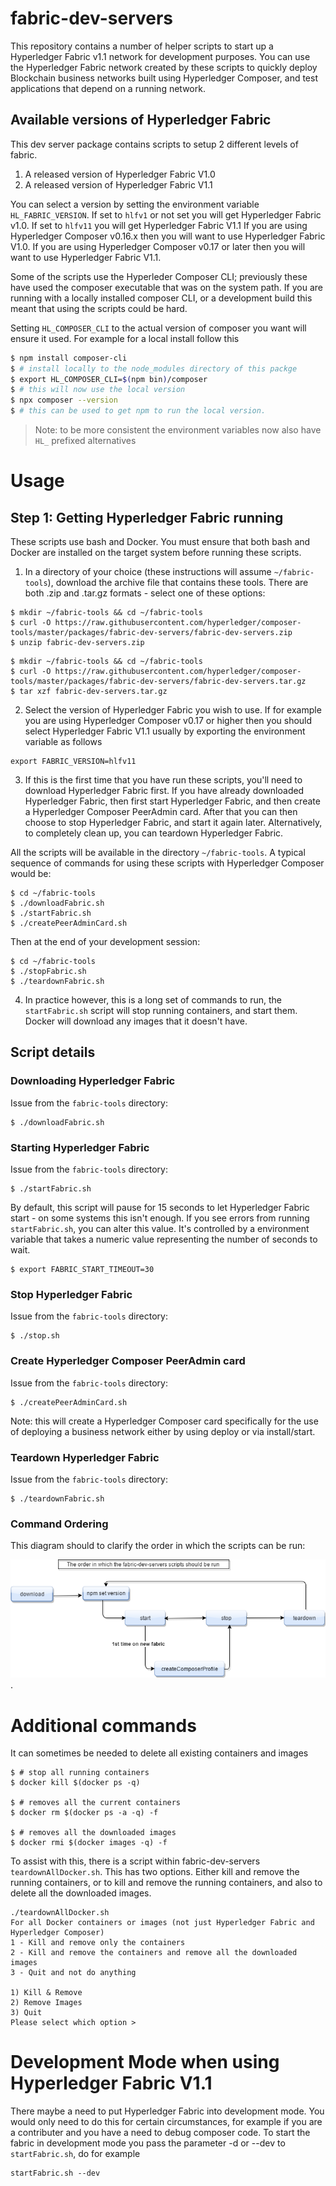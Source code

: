 # fabric-dev-servers

This repository contains a number of helper scripts to start up a Hyperledger Fabric v1.1
network for development purposes. You can use the Hyperledger Fabric network created by these scripts to quickly deploy Blockchain business networks built using Hyperledger Composer, and test applications that depend on a running network.


## Available versions of Hyperledger Fabric
This dev server package contains scripts to setup 2 different levels of fabric. 
1. A released version of Hyperledger Fabric V1.0
2. A released version of Hyperledger Fabric V1.1

You can select a version by setting the environment variable `HL_FABRIC_VERSION`. If set to `hlfv1` or not set you
will get Hyperledger Fabric v1.0. If set to `hlfv11` you will get Hyperledger Fabric V1.1
If you are using Hyperledger Composer v0.16.x then you will want to use Hyperledger Fabric V1.0. If you are using
Hyperledger Composer v0.17 or later then you will want to use Hyperledger Fabric V1.1.

Some of the scripts use the Hyperleder Composer CLI; previously these have used the composer executable that was on the system path. 
If you are running with a locally installed composer CLI, or a development build this meant that using the scripts could be hard. 

Setting  `HL_COMPOSER_CLI` to the actual version of composer you want will ensure it used. For example for a local install follow this

```bash
$ npm install composer-cli
$ # install locally to the node_modules directory of this packge
$ export HL_COMPOSER_CLI=$(npm bin)/composer
$ # this will now use the local version
$ npx composer --version
$ # this can be used to get npm to run the local version.
```

> Note: to be more consistent the environment variables now also have `HL_` prefixed alternatives

# Usage

## Step 1: Getting Hyperledger Fabric running

These scripts use bash and Docker. You must ensure that both bash and Docker are installed on the target system before running these scripts.

1. In a directory of your choice (these instructions will assume `~/fabric-tools`), download the archive file that contains these tools. There are both .zip and .tar.gz formats - select one of these options:

```
$ mkdir ~/fabric-tools && cd ~/fabric-tools
$ curl -O https://raw.githubusercontent.com/hyperledger/composer-tools/master/packages/fabric-dev-servers/fabric-dev-servers.zip
$ unzip fabric-dev-servers.zip
```

```
$ mkdir ~/fabric-tools && cd ~/fabric-tools
$ curl -O https://raw.githubusercontent.com/hyperledger/composer-tools/master/packages/fabric-dev-servers/fabric-dev-servers.tar.gz
$ tar xzf fabric-dev-servers.tar.gz
```
2. Select the version of Hyperledger Fabric you wish to use. If for example you are using Hyperledger Composer v0.17
or higher then you should select Hyperledger Fabric V1.1 usually by exporting the environment variable as follows
```
export FABRIC_VERSION=hlfv11
```

3. If this is the first time that you have run these scripts, you'll need to download Hyperledger Fabric first. If you have already downloaded Hyperledger Fabric, then first start Hyperledger Fabric, and then create a Hyperledger Composer PeerAdmin card. After that you can then choose to stop Hyperledger Fabric, and start it again later. Alternatively, to completely clean up, you can teardown Hyperledger Fabric.

All the scripts will be available in the directory `~/fabric-tools`. A typical sequence of commands for using these scripts with Hyperledger Composer would be:

```
$ cd ~/fabric-tools
$ ./downloadFabric.sh
$ ./startFabric.sh
$ ./createPeerAdminCard.sh
```

Then at the end of your development session:

```
$ cd ~/fabric-tools
$ ./stopFabric.sh
$ ./teardownFabric.sh
```

4. In practice however, this is a long set of commands to run, the `startFabric.sh` script will stop running containers, and start them. Docker will download any images that it doesn't have. 

## Script details

### Downloading Hyperledger Fabric

Issue from the `fabric-tools` directory:

```
$ ./downloadFabric.sh
```

### Starting Hyperledger Fabric

Issue from the `fabric-tools` directory:

```
$ ./startFabric.sh
```

By default, this script will pause for 15 seconds to let Hyperledger Fabric start - on some systems this isn't enough. If you see errors from running `startFabric.sh`, you can alter this value. It's controlled by a environment variable that takes a numeric value representing the number of seconds to wait.

```
$ export FABRIC_START_TIMEOUT=30
```

### Stop Hyperledger Fabric

Issue from the `fabric-tools` directory:

```
$ ./stop.sh
```

### Create Hyperledger Composer PeerAdmin card

Issue from the `fabric-tools` directory:

```
$ ./createPeerAdminCard.sh
```

Note: this will create a Hyperledger Composer card specifically for the use of deploying a business network either
by using deploy or via install/start.

### Teardown Hyperledger Fabric

Issue from the `fabric-tools` directory:

```
$ ./teardownFabric.sh
```

### Command Ordering

This diagram should to clarify the order in which the scripts can be run:

![](CmdOrder.png).

# Additional commands

It can sometimes be needed to delete all existing containers and images

```
$ # stop all running containers
$ docker kill $(docker ps -q)

$ # removes all the current containers
$ docker rm $(docker ps -a -q) -f

$ # removes all the downloaded images
$ docker rmi $(docker images -q) -f
```

To assist with this, there is a script within fabric-dev-servers `teardownAllDocker.sh`. This has two options. Either kill and remove the running containers, or to kill and remove the running containers, and also to delete all the downloaded images.

```
./teardownAllDocker.sh
For all Docker containers or images (not just Hyperledger Fabric and Hyperledger Composer)
1 - Kill and remove only the containers
2 - Kill and remove the containers and remove all the downloaded images
3 - Quit and not do anything

1) Kill & Remove
2) Remove Images
3) Quit
Please select which option >
```

# Development Mode when using Hyperledger Fabric V1.1
There maybe a need to put Hyperledger Fabric into development mode. You would only need to do this for certain
circumstances, for example if you are a contributer and you have a need to debug composer code. To start the fabric
in development mode you pass the parameter -d or --dev to `startFabric.sh`, do for example
```
startFabric.sh --dev
```
